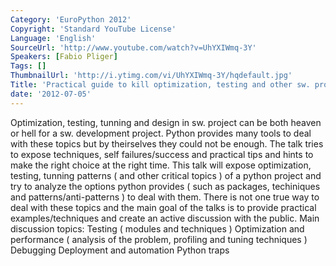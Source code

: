 ```yaml
---
Category: 'EuroPython 2012'
Copyright: 'Standard YouTube License'
Language: 'English'
SourceUrl: 'http://www.youtube.com/watch?v=UhYXIWmq-3Y'
Speakers: [Fabio Pliger]
Tags: []
ThumbnailUrl: 'http://i.ytimg.com/vi/UhYXIWmq-3Y/hqdefault.jpg'
Title: 'Practical guide to kill optimization, testing and other sw. project beasts'
date: '2012-07-05'
---
```

Optimization, testing, tunning and design in sw. project can be both heaven or
hell for a sw. development project. Python provides many tools to deal with
these topics but by theirselves they could not be enough. The talk tries to
expose techniques, self failures/success and practical tips and hints to make
the right choice at the right time. This talk will expose optimization,
testing, tunning patterns ( and other critical topics ) of a python project
and try to analyze the options python provides ( such as packages, techiniques
and patterns/anti-patterns ) to deal with them. There is not one true way to
deal with these topics and the main goal of the talks is to provide practical
examples/techniques and create an active discussion with the public. Main
discussion topics: Testing ( modules and techniques ) Optimization and
performance ( analysis of the problem, profiling and tuning techniques )
Debugging Deployment and automation Python traps


